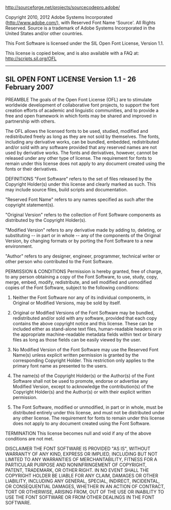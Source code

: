 http://sourceforge.net/projects/sourcecodepro.adobe/Copyright 2010, 2012 Adobe Systems Incorporated (http://www.adobe.com/), with Reserved Font Name 'Source'. All Rights Reserved. Source is a trademark of Adobe Systems Incorporated in the United States and/or other countries.This Font Software is licensed under the SIL Open Font License, Version 1.1.This license is copied below, and is also available with a FAQ at: http://scripts.sil.org/OFL-----------------------------------------------------------SIL OPEN FONT LICENSE Version 1.1 - 26 February 2007-----------------------------------------------------------PREAMBLEThe goals of the Open Font License (OFL) are to stimulate worldwidedevelopment of collaborative font projects, to support the font creationefforts of academic and linguistic communities, and to provide a free andopen framework in which fonts may be shared and improved in partnershipwith others.The OFL allows the licensed fonts to be used, studied, modified andredistributed freely as long as they are not sold by themselves. Thefonts, including any derivative works, can be bundled, embedded, redistributed and/or sold with any software provided that any reservednames are not used by derivative works. The fonts and derivatives,however, cannot be released under any other type of license. Therequirement for fonts to remain under this license does not applyto any document created using the fonts or their derivatives.DEFINITIONS"Font Software" refers to the set of files released by the CopyrightHolder(s) under this license and clearly marked as such. This mayinclude source files, build scripts and documentation."Reserved Font Name" refers to any names specified as such after thecopyright statement(s)."Original Version" refers to the collection of Font Software components asdistributed by the Copyright Holder(s)."Modified Version" refers to any derivative made by adding to, deleting,or substituting -- in part or in whole -- any of the components of theOriginal Version, by changing formats or by porting the Font Software to anew environment."Author" refers to any designer, engineer, programmer, technicalwriter or other person who contributed to the Font Software.PERMISSION & CONDITIONSPermission is hereby granted, free of charge, to any person obtaininga copy of the Font Software, to use, study, copy, merge, embed, modify,redistribute, and sell modified and unmodified copies of the FontSoftware, subject to the following conditions:1) Neither the Font Software nor any of its individual components,in Original or Modified Versions, may be sold by itself.2) Original or Modified Versions of the Font Software may be bundled,redistributed and/or sold with any software, provided that each copycontains the above copyright notice and this license. These can beincluded either as stand-alone text files, human-readable headers orin the appropriate machine-readable metadata fields within text orbinary files as long as those fields can be easily viewed by the user.3) No Modified Version of the Font Software may use the Reserved FontName(s) unless explicit written permission is granted by the correspondingCopyright Holder. This restriction only applies to the primary font name aspresented to the users.4) The name(s) of the Copyright Holder(s) or the Author(s) of the FontSoftware shall not be used to promote, endorse or advertise anyModified Version, except to acknowledge the contribution(s) of theCopyright Holder(s) and the Author(s) or with their explicit writtenpermission.5) The Font Software, modified or unmodified, in part or in whole,must be distributed entirely under this license, and must not bedistributed under any other license. The requirement for fonts toremain under this license does not apply to any document createdusing the Font Software.TERMINATIONThis license becomes null and void if any of the above conditions arenot met.DISCLAIMERTHE FONT SOFTWARE IS PROVIDED "AS IS", WITHOUT WARRANTY OF ANY KIND,EXPRESS OR IMPLIED, INCLUDING BUT NOT LIMITED TO ANY WARRANTIES OFMERCHANTABILITY, FITNESS FOR A PARTICULAR PURPOSE AND NONINFRINGEMENTOF COPYRIGHT, PATENT, TRADEMARK, OR OTHER RIGHT. IN NO EVENT SHALL THECOPYRIGHT HOLDER BE LIABLE FOR ANY CLAIM, DAMAGES OR OTHER LIABILITY,INCLUDING ANY GENERAL, SPECIAL, INDIRECT, INCIDENTAL, OR CONSEQUENTIALDAMAGES, WHETHER IN AN ACTION OF CONTRACT, TORT OR OTHERWISE, ARISINGFROM, OUT OF THE USE OR INABILITY TO USE THE FONT SOFTWARE OR FROMOTHER DEALINGS IN THE FONT SOFTWARE.